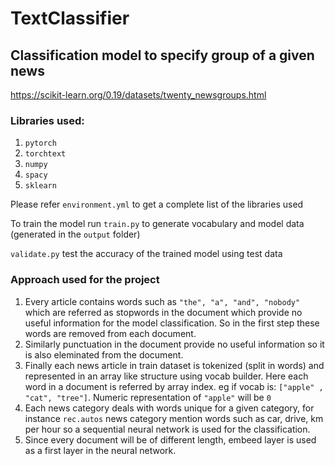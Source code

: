 # TextClassifier

## Classification model to specify group of a given news

https://scikit-learn.org/0.19/datasets/twenty_newsgroups.html

### Libraries used:
1. `pytorch`
2. `torchtext`
3. `numpy`
4. `spacy`
5. `sklearn`

Please refer `environment.yml` to get a complete list of the libraries used

To train the model run `train.py` to generate vocabulary and model data (generated in the `output` folder)

`validate.py` test the accuracy of the trained model using test data


### Approach used for the project

1. Every article contains words such as `"the", "a", "and", "nobody"`  which are referred as stopwords in the document which provide no useful information for the model classification. So in the first step these words are removed from each document.
2. Similarly punctuation in the document provide no useful information so it is also eleminated from the document.
3. Finally each news article in train dataset is tokenized (split in words) and represented in an array like structure using vocab builder. Here each word in a document is referred by array index. eg if vocab is: `["apple" , "cat", "tree"]`. Numeric representation of `"apple"` will be `0`
4. Each news category deals with words unique for a given category, for instance `rec.autos` news category mention words such as car, drive, km per hour so a sequential neural network is used for the classification.
5. Since every document will be of different length, embeed layer is used as a first layer in the neural network.
